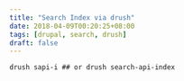 ```yaml
---
title: "Search Index via drush"
date: 2018-04-09T00:20:25+08:00
tags: [drupal, search, drush]
draft: false
---
```


```
drush sapi-i ## or drush search-api-index
```
